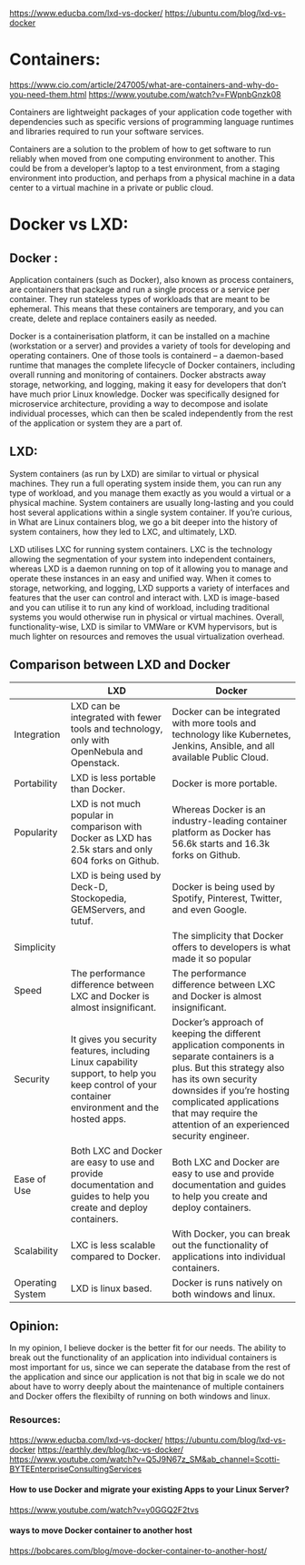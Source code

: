https://www.educba.com/lxd-vs-docker/
https://ubuntu.com/blog/lxd-vs-docker

# Containers:
https://www.cio.com/article/247005/what-are-containers-and-why-do-you-need-them.html
https://www.youtube.com/watch?v=FWpnbGnzk08

Containers are lightweight packages of your application code together with dependencies such as specific versions of programming language runtimes and libraries required to run your software services.

Containers are a solution to the problem of how to get software to run reliably when moved from one computing environment to another. This could be from a developer’s laptop to a test environment, from a staging environment into production, and perhaps from a physical machine in a data center to a virtual machine in a private or public cloud.
# Docker vs LXD:

## Docker :

Application containers (such as Docker), also known as process containers, are containers that package and run a single process or a service per container. They run stateless types of workloads that are meant to be ephemeral. This means that these containers are temporary, and you can create, delete and replace containers easily as needed.

Docker is a containerisation platform, it can be installed on a machine (workstation or a server) and provides a variety of tools for developing and operating containers. One of those tools is containerd – a daemon-based runtime that manages the complete lifecycle of Docker containers, including overall running and monitoring of containers. Docker abstracts away storage, networking, and logging, making it easy for developers that don’t have much prior Linux knowledge. Docker was specifically designed for microservice architecture, providing a way to decompose and isolate individual processes, which can then be scaled independently from the rest of the application or system they are a part of.

## LXD:

System containers (as run by LXD) are similar to virtual or physical machines. They run a full operating system inside them, you can run any type of workload, and you manage them exactly as you would a virtual or a physical machine. System containers are usually long-lasting and you could host several applications within a single system container. If you’re curious, in What are Linux containers blog, we go a bit deeper into the history of system containers, how they led to LXC, and ultimately, LXD. 

LXD utilises LXC for running system containers. LXC is the technology allowing the segmentation of your system into independent containers, whereas LXD is a daemon running on top of it allowing you to manage and operate these instances in an easy and unified way. When it comes to storage, networking, and logging, LXD supports a variety of interfaces and features that the user can control and interact with. LXD is image-based and you can utilise it to run any kind of workload, including traditional systems you would otherwise run in physical or virtual machines. Overall, functionality-wise, LXD is similar to VMWare or KVM hypervisors, but is much lighter on resources and removes the usual virtualization overhead.

## Comparison between LXD and Docker

|             | LXD                                                                                                                                             | Docker                                                                                                                                                                                                                                                                   |
|-------------|-------------------------------------------------------------------------------------------------------------------------------------------------|--------------------------------------------------------------------------------------------------------------------------------------------------------------------------------------------------------------------------------------------------------------------------|
| Integration | LXD can be integrated with fewer tools and technology, only with OpenNebula and Openstack.                                                      | Docker can be integrated with more tools and technology like Kubernetes, Jenkins, Ansible, and all available Public Cloud.                                                                                                                                               |
| Portability | LXD is less portable than Docker.                                                                                                               | Docker is more portable.                                                                                                                                                                                                                                                 |
| Popularity  | LXD is not much popular in comparison with Docker as LXD has 2.5k stars and only 604 forks on Github.                                           | Whereas Docker is an industry-leading container platform as Docker has 56.6k starts and 16.3k forks on Github.                                                                                                                                                           |
|             | LXD is being used by Deck-D, Stockopedia, GEMServers, and tutuf.                                                                                | Docker is being used by Spotify, Pinterest, Twitter, and even Google.                                                                                                                                                                                                    |
| Simplicity  |                                                                                                                                                 | The simplicity that Docker offers to developers is what made it so popular                                                                                                                                                                                               |
| Speed       | The performance difference between LXC and Docker is almost insignificant.                                                                      | The performance difference between LXC and Docker is almost insignificant.                                                                                                                                                                                               |
| Security    | It gives you security features, including Linux capability support, to help you keep control of your container environment and the hosted apps. | Docker’s approach of keeping the different application components in separate containers is a plus. But this strategy also has its own security downsides if you’re hosting complicated applications that may require the attention of an experienced security engineer. |
| Ease of Use | Both LXC and Docker are easy to use and provide documentation and guides to help you create and deploy containers.                              | Both LXC and Docker are easy to use and provide documentation and guides to help you create and deploy containers.                                                                                                                                                       |
| Scalability | LXC is less scalable compared to Docker.                                                                                                        | With Docker, you can break out the functionality of applications into individual containers.                                                                                                                                                                             |
| Operating System | LXD is linux based.                                                                                                        | Docker is runs natively on both windows and linux.



## Opinion:

In my opinion, I believe docker is the better fit for our needs. The ability to break out the functionality of an application into individual containers is most important for us, since we can seperate the database from the rest of the application and since our application is not that big in scale we do not about have to worry deeply about the maintenance of multiple containers and Docker offers the flexibilty of running on both windows and linux.


### Resources:

https://www.educba.com/lxd-vs-docker/
https://ubuntu.com/blog/lxd-vs-docker
https://earthly.dev/blog/lxc-vs-docker/
https://www.youtube.com/watch?v=Q5J9N67z_SM&ab_channel=Scotti-BYTEEnterpriseConsultingServices

#### How to use Docker and migrate your existing Apps to your Linux Server? 
https://www.youtube.com/watch?v=y0GGQ2F2tvs  

#### ways to move Docker container to another host
https://bobcares.com/blog/move-docker-container-to-another-host/






